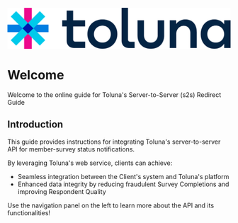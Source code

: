 ![Toluna Logo](resources/Toluna/toluna%20full%20color.png)

# Welcome

Welcome to the online guide for Toluna's Server-to-Server (s2s) Redirect Guide

## Introduction

This guide provides instructions for integrating Toluna's server-to-server API for member-survey status notifications. 

By leveraging Toluna's web service, clients can achieve:
- Seamless integration between the Client's system and Toluna's platform
- Enhanced data integrity by reducing fraudulent Survey Completions and improving Respondent Quality


Use the navigation panel on the left to learn more about the API and its functionalities!